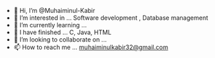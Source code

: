 - 👋 Hi, I’m @Muhaiminul-Kabir
- 👀 I’m interested in ... Software development , Database management 
- 🌱 I’m currently learning ... 
- 🎉 I have finished ... C, Java, HTML
- 💞️ I’m looking to collaborate on ...
- 📫 How to reach me ... muhaiminulkabir32@gmail.com 

<!---
Muhaiminul-Kabir/Muhaiminul-Kabir is a ✨ special ✨ repository because its `README.md` (this file) appears on your GitHub profile.
You can click the Preview link to take a look at your changes.
--->
